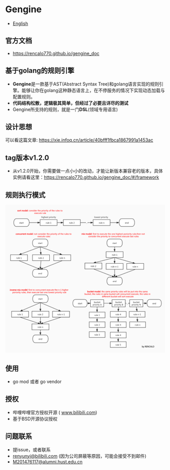 # Gengine
- [English](README.md)

## 官方文档
- https://rencalo770.github.io/gengine_doc

## 基于golang的规则引擎
- **Gengine**是一款基于AST(Abstract Syntax Tree)和golang语言实现的规则引擎。能够让你在golang这种静态语言上，在不停服务的情况下实现动态加载与配置规则。
- **代码结构松散，逻辑极其简单，但经过了必要且详尽的测试**
- Gengine所支持的规则，就是一门**DSL**(领域专用语言)

## 设计思想
可以看这篇文章: https://xie.infoq.cn/article/40bfff1fbca1867991a1453ac

## tag版本v1.2.0
- 从v1.2.0开始，你需要做一点小小的改动，才能让新版本兼容老的版本，具体实例请看这里：https://rencalo770.github.io/gengine_doc/#/framework

## 规则执行模式
 ![avatar](exe_model.jpg)

## 使用
- go mod 或者 go vendor

## 授权
- 哔哩哔哩官方授权开源 ( www.bilibili.com)
- 基于BSD开源协议授权 

## 问题联系
- 提issue，或者联系
- renyunyi@bilibili.com (因为公司屏蔽等原因，可能会接受不到邮件)
- M201476117@alumni.hust.edu.cn
